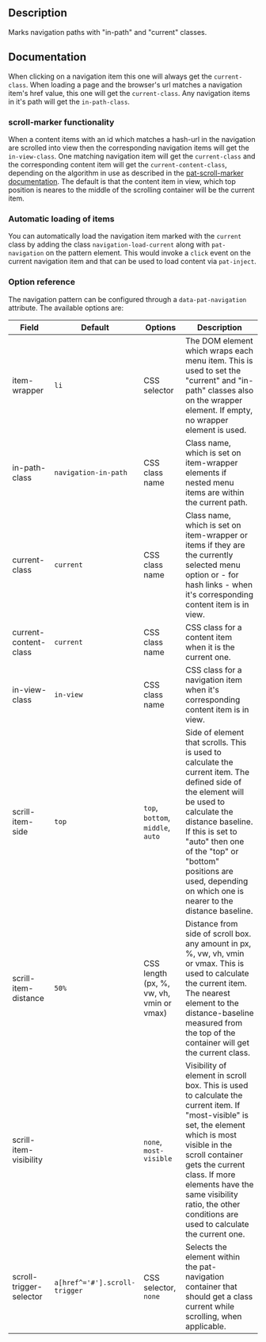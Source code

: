 ## Description

Marks navigation paths with "in-path" and "current" classes.


## Documentation

When clicking on a navigation item this one will always get the `current-class`.
When loading a page and the browser's url matches a navigation item's href value, this one will get the `current-class`.
Any navigation items in it's path will get the `in-path-class`.

### scroll-marker functionality

When a content items with an id which matches a hash-url in the navigation are scrolled into view then the corresponding navigation items will get the `in-view-class`.
One matching navigation item will get the `current-class` and the corresponding content item will get the `current-content-class`, depending on the algorithm in use as described in the [pat-scroll-marker documentation](../scroll-marker/documentation.md).
The default is that the content item in view, which top position is neares to the middle of the scrolling container will be the current item.

### Automatic loading of items

You can automatically load the navigation item marked with the `current` class by adding the class `navigation-load-current` along with `pat-navigation` on the pattern element.
This would invoke a `click` event on the current navigation item and that can be used to load content via `pat-inject`.


### Option reference

The navigation pattern can be configured through a `data-pat-navigation` attribute.
The available options are:

| Field                   | Default                       | Options                                  | Description             |
| ----------------------- | ----------------------------- | ---------------------------------------- | ----------------------- |
| item-wrapper            | `li`                          | CSS selector                             | The DOM element which wraps each menu item. This is used to set the "current" and "in-path" classes also on the wrapper element. If empty, no wrapper element is used. |
| in-path-class           | `navigation-in-path`          | CSS class name                           | Class name, which is set on item-wrapper elements if nested menu items are within the current path. |
| current-class           | `current`                     | CSS class name                           | Class name, which is set on item-wrapper or items if they are the currently selected menu option or - for hash links - when it's corresponding content item is in view. |
| current-content-class   | `current`                     | CSS class name                           | CSS class for a content item when it is the current one. |
| in-view-class           | `in-view`                     | CSS class name                           | CSS class for a navigation item when it's corresponding content item is in view. |
| scrill-item-side        | `top`                         | `top`, `bottom`, `middle`, `auto`        | Side of element that scrolls. This is used to calculate the current item. The defined side of the element will be used to calculate the distance baseline. If this is set to "auto" then one of the "top" or "bottom" positions are used, depending on which one is nearer to the distance baseline. |
| scrill-item-distance    | `50%`                         | CSS length (px, %, vw, vh, vmin or vmax) | Distance from side of scroll box. any amount in px, %, vw, vh, vmin or vmax. This is used to calculate the current item. The nearest element to the distance-baseline measured from the top of the container will get the current class. |
| scrill-item-visibility  |                               | `none`, `most-visible`                   | Visibility of element in scroll box. This is used to calculate the current item. If "most-visible" is set, the element which is most visible in the scroll container gets the current class. If more elements have the same visibility ratio, the other conditions are used to calculate the current one. |
| scroll-trigger-selector | `a[href^='#'].scroll-trigger` | CSS selector, `none`                     | Selects the element within the pat-navigation container that should get a class current while scrolling, when applicable. |

